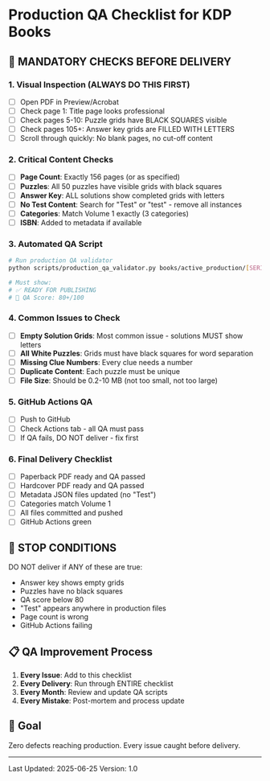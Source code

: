 # Production QA Checklist for KDP Books

## 🚨 MANDATORY CHECKS BEFORE DELIVERY

### 1. Visual Inspection (ALWAYS DO THIS FIRST)
- [ ] Open PDF in Preview/Acrobat
- [ ] Check page 1: Title page looks professional
- [ ] Check pages 5-10: Puzzle grids have BLACK SQUARES visible
- [ ] Check pages 105+: Answer key grids are FILLED WITH LETTERS
- [ ] Scroll through quickly: No blank pages, no cut-off content

### 2. Critical Content Checks
- [ ] **Page Count**: Exactly 156 pages (or as specified)
- [ ] **Puzzles**: All 50 puzzles have visible grids with black squares
- [ ] **Answer Key**: ALL solutions show completed grids with letters
- [ ] **No Test Content**: Search for "Test" or "test" - remove all instances
- [ ] **Categories**: Match Volume 1 exactly (3 categories)
- [ ] **ISBN**: Added to metadata if available

### 3. Automated QA Script
```bash
# Run production QA validator
python scripts/production_qa_validator.py books/active_production/[SERIES]/[VOLUME]/paperback/*.pdf

# Must show:
# ✅ READY FOR PUBLISHING
# 🎯 QA Score: 80+/100
```

### 4. Common Issues to Check
- [ ] **Empty Solution Grids**: Most common issue - solutions MUST show letters
- [ ] **All White Puzzles**: Grids must have black squares for word separation  
- [ ] **Missing Clue Numbers**: Every clue needs a number
- [ ] **Duplicate Content**: Each puzzle must be unique
- [ ] **File Size**: Should be 0.2-10 MB (not too small, not too large)

### 5. GitHub Actions QA
- [ ] Push to GitHub
- [ ] Check Actions tab - all QA must pass
- [ ] If QA fails, DO NOT deliver - fix first

### 6. Final Delivery Checklist
- [ ] Paperback PDF ready and QA passed
- [ ] Hardcover PDF ready and QA passed  
- [ ] Metadata JSON files updated (no "Test")
- [ ] Categories match Volume 1
- [ ] All files committed and pushed
- [ ] GitHub Actions green

## 🛑 STOP CONDITIONS

DO NOT deliver if ANY of these are true:
- Answer key shows empty grids
- Puzzles have no black squares
- QA score below 80
- "Test" appears anywhere in production files
- Page count is wrong
- GitHub Actions failing

## 📋 QA Improvement Process

1. **Every Issue**: Add to this checklist
2. **Every Delivery**: Run through ENTIRE checklist
3. **Every Month**: Review and update QA scripts
4. **Every Mistake**: Post-mortem and process update

## 🎯 Goal

Zero defects reaching production. Every issue caught before delivery.

---

Last Updated: 2025-06-25
Version: 1.0